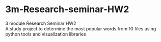 # 3m-Research-seminar-HW2
3 module Research Seminar HW2  
A study project to determine the most popular words from 10 files using python tools and visualization libraries
